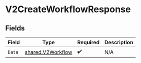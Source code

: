 # V2CreateWorkflowResponse


## Fields

| Field                                                         | Type                                                          | Required                                                      | Description                                                   |
| ------------------------------------------------------------- | ------------------------------------------------------------- | ------------------------------------------------------------- | ------------------------------------------------------------- |
| `Data`                                                        | [shared.V2Workflow](../../../pkg/models/shared/v2workflow.md) | :heavy_check_mark:                                            | N/A                                                           |